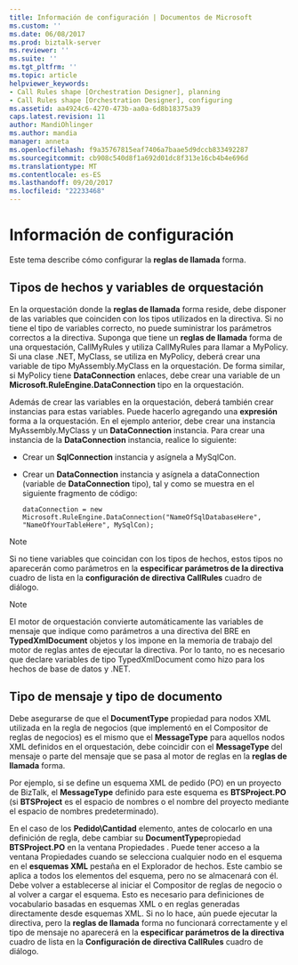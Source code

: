 ```yaml
---
title: Información de configuración | Documentos de Microsoft
ms.custom: ''
ms.date: 06/08/2017
ms.prod: biztalk-server
ms.reviewer: ''
ms.suite: ''
ms.tgt_pltfrm: ''
ms.topic: article
helpviewer_keywords:
- Call Rules shape [Orchestration Designer], planning
- Call Rules shape [Orchestration Designer], configuring
ms.assetid: aa4924c6-4270-473b-aa0a-6d8b18375a39
caps.latest.revision: 11
author: MandiOhlinger
ms.author: mandia
manager: anneta
ms.openlocfilehash: f9a35767815eaf7406a7baae5d9dccb833492287
ms.sourcegitcommit: cb908c540d8f1a692d01dc8f313e16cb4b4e696d
ms.translationtype: MT
ms.contentlocale: es-ES
ms.lasthandoff: 09/20/2017
ms.locfileid: "22233468"
---
```

# <a name="configuration-information"></a>Información de configuración
Este tema describe cómo configurar la **reglas de llamada** forma.  
  
## <a name="orchestration-variables-and-fact-types"></a>Tipos de hechos y variables de orquestación  
 En la orquestación donde la **reglas de llamada** forma reside, debe disponer de las variables que coinciden con los tipos utilizados en la directiva. Si no tiene el tipo de variables correcto, no puede suministrar los parámetros correctos a la directiva. Suponga que tiene un **reglas de llamada** forma de una orquestación, CallMyRules y utiliza CallMyRules para llamar a MyPolicy. Si una clase .NET, MyClass, se utiliza en MyPolicy, deberá crear una variable de tipo MyAssembly.MyClass en la orquestación. De forma similar, si MyPolicy tiene **DataConnection** enlaces, debe crear una variable de un **Microsoft.RuleEngine.DataConnection** tipo en la orquestación.  
  
 Además de crear las variables en la orquestación, deberá también crear instancias para estas variables. Puede hacerlo agregando una **expresión** forma a la orquestación. En el ejemplo anterior, debe crear una instancia MyAssembly.MyClass y un **DataConnection** instancia. Para crear una instancia de la **DataConnection** instancia, realice lo siguiente:  
  
-   Crear un **SqlConnection** instancia y asígnela a MySqlCon.  
  
-   Crear un **DataConnection** instancia y asígnela a dataConnection (variable de **DataConnection** tipo), tal y como se muestra en el siguiente fragmento de código:  
  
    ```  
    dataConnection = new Microsoft.RuleEngine.DataConnection("NameOfSqlDatabaseHere", "NameOfYourTableHere", MySqlCon);  
    ```  
  
> [!NOTE]
>  Si no tiene variables que coincidan con los tipos de hechos, estos tipos no aparecerán como parámetros en la **especificar parámetros de la directiva** cuadro de lista en la **configuración de directiva CallRules** cuadro de diálogo.  
  
> [!NOTE]
>  El motor de orquestación convierte automáticamente las variables de mensaje que indique como parámetros a una directiva del BRE en **TypedXmlDocument** objetos y los impone en la memoria de trabajo del motor de reglas antes de ejecutar la directiva. Por lo tanto, no es necesario que declare variables de tipo TypedXmlDocument como hizo para los hechos de base de datos y .NET.  
  
## <a name="message-type-and-document-type"></a>Tipo de mensaje y tipo de documento  
 Debe asegurarse de que el **DocumentType** propiedad para nodos XML utilizada en la regla de negocios (que implementó en el Compositor de reglas de negocios) es el mismo que el **MessageType** para aquellos nodos XML definidos en el orquestación, debe coincidir con el **MessageType** del mensaje o parte del mensaje que se pasa al motor de reglas en la **reglas de llamada** forma.  
  
 Por ejemplo, si se define un esquema XML de pedido (PO) en un proyecto de BizTalk, el **MessageType** definido para este esquema es **BTSProject.PO** (si **BTSProject** es el espacio de nombres o el nombre del proyecto mediante el espacio de nombres predeterminado).  
  
 En el caso de los **Pedido\Cantidad** elemento, antes de colocarlo en una definición de regla, debe cambiar su **DocumentType**propiedad **BTSProject.PO** en la ventana Propiedades . Puede tener acceso a la ventana Propiedades cuando se selecciona cualquier nodo en el esquema en el **esquemas XML** pestaña en el Explorador de hechos. Este cambio se aplica a todos los elementos del esquema, pero no se almacenará con él. Debe volver a establecerse al iniciar el Compositor de reglas de negocio o al volver a cargar el esquema. Esto es necesario para definiciones de vocabulario basadas en esquemas XML o en reglas generadas directamente desde esquemas XML. Si no lo hace, aún puede ejecutar la directiva, pero la **reglas de llamada** forma no funcionará correctamente y el tipo de mensaje no aparecerá en la **especificar parámetros de la directiva** cuadro de lista en la  **Configuración de directiva CallRules** cuadro de diálogo.